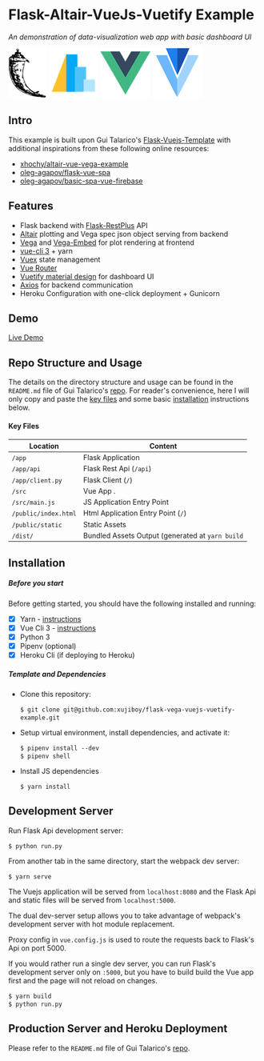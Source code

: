 # Flask-Altair-VueJs-Vuetify Example

_An demonstration of data-visualization web app with basic dashboard UI_

![Flask Logo](/docs/flask-logo.png "Flask Logo")
![Altair logo](docs/altair-logo.png "altair Logo")
![Vue Logo](/docs/vue-logo.png "Vue Logo")
![Vuetify Logo](/docs/vuetify-logo.png "Vuetify Logo")

## Intro
This example is built upon Gui Talarico's [Flask-Vuejs-Template](https://github.com/gtalarico/flask-vuejs-template) with additional inspirations from these following online resources:
* [xhochy/altair-vue-vega-example](https://github.com/xhochy/altair-vue-vega-example)
* [oleg-agapov/flask-vue-spa](https://github.com/oleg-agapov/flask-vue-spa)
* [oleg-agapov/basic-spa-vue-firebase](https://github.com/oleg-agapov/basic-spa-vue-firebase/tree/part-1)


## Features
* Flask backend with [Flask-RestPlus](http://flask-restplus.readthedocs.io) API
* [Altair](https://altair-viz.github.io/) plotting and Vega spec json object serving from backend
* [Vega](https://vega.github.io/vega/) and [Vega-Embed](https://github.com/vega/vega-embed) for plot rendering at frontend
* [vue-cli 3](https://github.com/vuejs/vue-cli/blob/dev/docs/README.md) + yarn
* [Vuex](https://vuex.vuejs.org/) state management
* [Vue Router](https://router.vuejs.org/)
* [Vuetify material design](https://vuetifyjs.com/en/) for dashboard UI
* [Axios](https://vuex.vuejs.org/) for backend communication
* Heroku Configuration with one-click deployment + Gunicorn

## Demo
[Live Demo](https://flask-altair-vuejs-vuetify-exp.herokuapp.com/#/api)

## Repo Structure and Usage

The details on the directory structure and usage can be found in the `README.md` file of Gui Talarico's [repo](https://github.com/gtalarico/flask-vuejs-template). For reader's convenience, here I will only copy and paste the [key files](#Key-Files) and some basic [installation](Installation) instructions below.

#### Key Files

| Location             |  Content                                   |
|----------------------|--------------------------------------------|
| `/app`               | Flask Application                          |
| `/app/api`           | Flask Rest Api (`/api`)                    |
| `/app/client.py`     | Flask Client (`/`)                         |
| `/src`               | Vue App .                                  |
| `/src/main.js`       | JS Application Entry Point                 |
| `/public/index.html` | Html Application Entry Point (`/`)         |
| `/public/static`     | Static Assets                              |
| `/dist/`             | Bundled Assets Output (generated at `yarn build` |


## Installation

##### Before you start

Before getting started, you should have the following installed and running:

- [X] Yarn - [instructions](https://yarnpkg.com/en/docs/install#mac-stable)
- [X] Vue Cli 3 - [instructions](https://cli.vuejs.org/guide/installation.html)
- [X] Python 3
- [X] Pipenv (optional)
- [X] Heroku Cli (if deploying to Heroku)

##### Template and Dependencies

* Clone this repository:

	```
	$ git clone git@github.com:xujiboy/flask-vega-vuejs-vuetify-example.git
	```

* Setup virtual environment, install dependencies, and activate it:

	```
	$ pipenv install --dev
	$ pipenv shell
	```

* Install JS dependencies

	```
	$ yarn install
	```


## Development Server

Run Flask Api development server:

```
$ python run.py
```

From another tab in the same directory, start the webpack dev server:

```
$ yarn serve
```

The Vuejs application will be served from `localhost:8080` and the Flask Api
and static files will be served from `localhost:5000`.

The dual dev-server setup allows you to take advantage of
webpack's development server with hot module replacement.

Proxy config in `vue.config.js` is used to route the requests
back to Flask's Api on port 5000.

If you would rather run a single dev server, you can run Flask's
development server only on `:5000`, but you have to build build the Vue app first
and the page will not reload on changes.

```
$ yarn build
$ python run.py
```


## Production Server and Heroku Deployment

Please refer to the `README.md` file of Gui Talarico's [repo](https://github.com/gtalarico/flask-vuejs-template).
